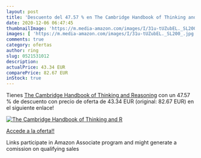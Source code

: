 ```yaml
---
layout: post
title: 'Descuento del 47.57 % en The Cambridge Handbook of Thinking and R'
date: 2020-12-06 06:47:45
thumbnailImage: 'https://m.media-amazon.com/images/I/31u-tUZubEL._SL200_.jpg'
images: [ 'https://m.media-amazon.com/images/I/31u-tUZubEL._SL200_.jpg' ]
comments: true
category: ofertas
author: ring
slug: 0521531012
description:
actualPrice: 43.34 EUR
comparePrice: 82.67 EUR
inStock: true
---
```


Tienes [The Cambridge Handbook of Thinking and Reasoning](https://www.amazon.fr/dp/0521531012/?tag=tolees0d-21) con un 47.57 % de descuento con precio de oferta de 43.34 EUR (original: 82.67 EUR) en el siguiente enlace!

[![The Cambridge Handbook of Thinking and R](https://m.media-amazon.com/images/I/31u-tUZubEL._SL200_.jpg)](https://www.amazon.fr/dp/0521531012/?tag=tolees0d-21)

[Accede a la oferta!!](https://www.amazon.fr/dp/0521531012/?tag=tolees0d-21)

Links participate in Amazon Associate program and might generate a comission on qualifying sales


